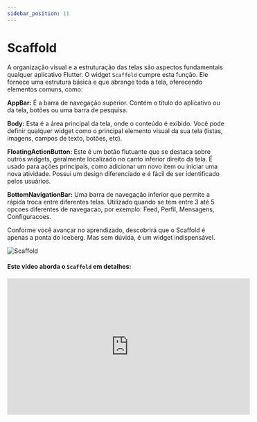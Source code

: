 ```yaml
---
sidebar_position: 11
---
```


# Scaffold

A organização visual e a estruturação das telas são aspectos fundamentais qualquer aplicativo Flutter. O widget `Scaffold` cumpre esta função. Ele fornece uma estrutura básica e que abrange toda a tela, oferecendo elementos comuns, como:

**AppBar:** É a barra de navegação superior. Contém o título do aplicativo ou da tela, botões ou uma barra de pesquisa.

**Body:** Esta é a área principal da tela, onde o conteúdo é exibido. Você pode definir qualquer widget como o principal elemento visual da sua tela (listas, imagens, campos de texto, botões, etc).

**FloatingActionButton:** Este é um botão flutuante que se destaca sobre outros widgets, geralmente localizado no canto inferior direito da tela. É usado para ações principais, como adicionar um novo item ou iniciar uma nova atividade. Possui um design diferenciado e é fácil de ser identificado pelos usuários.

**BottomNavigationBar:** Uma barra de navegação inferior que permite a rápida troca entre diferentes telas. Utilizado quando se tem entre 3 até 5 opcoes diferentes de navegacao, por exemplo: Feed, Perfil, Mensagens, Configuracoes.

Conforme você avançar no aprendizado, descobrirá que o Scaffold é apenas a ponta do iceberg. Mas sem dúvida, é um widget indispensável.

![Scaffold](/img/scaffold.png)

#### Este vídeo aborda o `Scaffold` em detalhes:

<div class="video-container">
<iframe width="560" height="315" src="https://www.youtube.com/embed/qIg_kor8apo" title="YouTube video player" frameborder="0" allow="accelerometer; autoplay; clipboard-write; encrypted-media; gyroscope; picture-in-picture; web-share" allowfullscreen></iframe>
</div>
